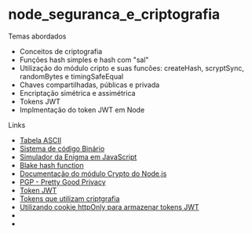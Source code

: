 # node_seguranca_e_criptografia

Temas abordados 

* Conceitos de criptografia
* Funções hash simples e hash com "sal"
* Utilização do módulo cripto e suas funcões: createHash, scryptSync, randomBytes e timingSafeEqual
* Chaves compartilhadas, públicas e privada
* Encriptação simétrica e assimétrica
* Tokens JWT
* Implmentação do token JWT em Node

Links

* [Tabela ASCII](https://www.ime.usp.br/~pf/algoritmos/apend/ascii.html)
* [Sistema de código Binário](https://www.alura.com.br/artigos/sistema-codigo-binario)
* [Simulador da Enigma em JavaScript](https://people.physik.hu-berlin.de/~palloks/js/enigma/index_en.html#top)
* [Blake hash function](https://github.com/BLAKE3-team/BLAKE3)
* [Documentação do módulo Crypto do Node.js](https://nodejs.org/api/crypto.html#crypto_crypto_createcipheriv_algorithm_key_iv_options)
* [PGP - Pretty Good Privacy](https://www.freecodecamp.org/news/how-does-pretty-good-privacy-work-3f5f75ecea97/)
* [Token JWT](https://jwt.io/introduction)
* [Tokens que utilizam criptgrafia](https://www.brunobrito.net.br/jose-jwt-jws-jwe-jwa-jwk-jwks/)
* [Utilizando cookie httpOnly para armazenar tokens JWT](https://developer.mozilla.org/pt-BR/docs/Web/HTTP/Cookies#cookies_secure_e_httponly)
* []()
* []()